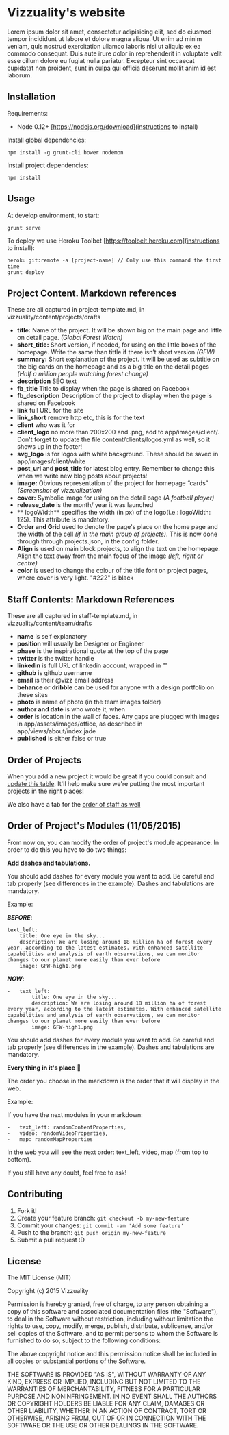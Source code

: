 # Vizzuality's website

Lorem ipsum dolor sit amet, consectetur adipisicing elit, sed do eiusmod tempor incididunt ut labore et dolore magna aliqua. Ut enim ad minim veniam, quis nostrud exercitation ullamco laboris nisi ut aliquip ex ea commodo consequat. Duis aute irure dolor in reprehenderit in voluptate velit esse cillum dolore eu fugiat nulla pariatur. Excepteur sint occaecat cupidatat non proident, sunt in culpa qui officia deserunt mollit anim id est laborum.

## Installation

Requirements:

* Node 0.12+ [https://nodejs.org/download](instructions to install)

Install global dependencies:

    npm install -g grunt-cli bower nodemon

Install project dependencies:

    npm install


## Usage

At develop environment, to start:

    grunt serve

To deploy we use Heroku Toolbet [https://toolbelt.heroku.com](instructions to install):

    heroku git:remote -a [project-name] // Only use this command the first time
    grunt deploy


## Project Content. Markdown references

These are all captured in project-template.md, in vizzuality/content/projects/drafts

* **title:** Name of the project. It will be shown big on the main page and little on detail page. _(Global Forest Watch)_
* **short_title:** Short version, if needed, for using on the little boxes of the homepage. Write the same than tittle if there isn’t short version _(GFW)_
* **summary:** Short explanation of the project. It will be used as subtitle on the big cards on the homepage and as a big title on the detail pages _(Half a million people watching forest change)_
* **description** SEO text
* **fb_title** Title to display when the page is shared on Facebook
* **fb_description** Description of the project to display when the page is shared on Facebook
* **link** full URL for the site
* **link_short** remove http etc, this is for the text
* **client** who was it for
* **client_logo** no more than 200x200 and .png, add to app/images/client/. Don't forget to update the file content/clients/logos.yml as well, so it shows up in the footer!
* **svg_logo** is for logos with white background. These should be saved in app/images/client/white
* **post_url** and **post_title** for latest blog entry. Remember to change this when we write new blog posts about projects!
* **image:** Obvious representation of the project for homepage “cards” _(Screenshot of vizzualization)_
* **cover:** Symbolic image for using on the detail page _(A football player)_
* **release_date** is the month/ year it was launched
* ** logoWidth** specifies the width (in px) of the logo(i.e.: logoWidth: 125). This attribute is mandatory.
* **Order and Grid** used to denote the page's place on the home page and the width of the cell _(if in the main group of projects)_. This is now done through through projects.json, in the config folder.
* **Align** is used on main block projects, to align the text on the homepage. Align the text away from the main focus of the image _(left, right or centre)_
* **color** is used to change the colour of the title font on project pages, where cover is very light. "#222" is black


## Staff Contents: Markdown References

These are all captured in staff-template.md, in vizzuality/content/team/drafts

* **name** is self explanatory
* **position** will usually be Designer or Engineer
* **phase** is the inspirational quote at the top of the page
* **twitter** is the twitter handle
* **linkedin** is full URL of linkedin account, wrapped in ""
* **github** is github username
* **email** is their @vizz email address
* **behance** or **dribble** can be used for anyone with a design portfolio on these sites
* **photo** is name of photo (in the team images folder)
* **author and date** is who wrote it, when
* **order** is location in the wall of faces. Any gaps are plugged with images in app/assets/images/office, as described in app/views/about/index.jade
* **published** is either false or true

## Order of Projects

When you add a new project it would be great if you could consult and [update this table](https://docs.google.com/spreadsheets/d/171t8Nkwt80hM3bK_sBKNMjOcrw53c8_n2CecwZL-2OE/edit#gid=697157388). It'll help make sure we're putting the most important projects in the right places!

We also have a tab for the [order of staff as well](https://docs.google.com/spreadsheets/d/171t8Nkwt80hM3bK_sBKNMjOcrw53c8_n2CecwZL-2OE/edit#gid=1805787218)

## Order of Project's Modules (11/05/2015)
From now on, you can modify the order of project's module appearance. In order to do this you have to do two things:

**Add dashes and tabulations.**

You should add dashes for every module you want to add. Be careful and tab properly (see differences in the example). Dashes and tabulations are mandatory.

Example:
    
**_BEFORE_**:

    text_left:
        title: One eye in the sky...
        description: We are losing around 18 million ha of forest every year, according to the latest estimates. With enhanced satellite capabilities and analysis of earth observations, we can monitor changes to our planet more easily than ever before
        image: GFW-high1.png

**_NOW_**:

    -   text_left:
            title: One eye in the sky...
            description: We are losing around 18 million ha of forest every year, according to the latest estimates. With enhanced satellite capabilities and analysis of earth observations, we can monitor changes to our planet more easily than ever before
            image: GFW-high1.png

You should add dashes for every module you want to add. Be careful and tab properly (see differences in the example). Dashes and tabulations are mandatory.

**Every thing in it's place** :bamboo:

The order you choose in the markdown is the order that it will display in the web.

Example:

If you have the next modules in your markdown:
    
    -   text_left: randomContentProperties,
    -   video: randomVideoProperties,
    -   map: randomMapProperties

In the web you will see the next order: text_left, video, map (from top to bottom).

If you still have any doubt, feel free to ask!


## Contributing

1. Fork it!
2. Create your feature branch: `git checkout -b my-new-feature`
3. Commit your changes: `git commit -am 'Add some feature'`
4. Push to the branch: `git push origin my-new-feature`
5. Submit a pull request :D

## License

The MIT License (MIT)

Copyright (c) 2015 Vizzuality

Permission is hereby granted, free of charge, to any person obtaining a copy
of this software and associated documentation files (the "Software"), to deal
in the Software without restriction, including without limitation the rights
to use, copy, modify, merge, publish, distribute, sublicense, and/or sell
copies of the Software, and to permit persons to whom the Software is
furnished to do so, subject to the following conditions:

The above copyright notice and this permission notice shall be included in all
copies or substantial portions of the Software.

THE SOFTWARE IS PROVIDED "AS IS", WITHOUT WARRANTY OF ANY KIND, EXPRESS OR
IMPLIED, INCLUDING BUT NOT LIMITED TO THE WARRANTIES OF MERCHANTABILITY,
FITNESS FOR A PARTICULAR PURPOSE AND NONINFRINGEMENT. IN NO EVENT SHALL THE
AUTHORS OR COPYRIGHT HOLDERS BE LIABLE FOR ANY CLAIM, DAMAGES OR OTHER
LIABILITY, WHETHER IN AN ACTION OF CONTRACT, TORT OR OTHERWISE, ARISING FROM,
OUT OF OR IN CONNECTION WITH THE SOFTWARE OR THE USE OR OTHER DEALINGS IN THE
SOFTWARE.
